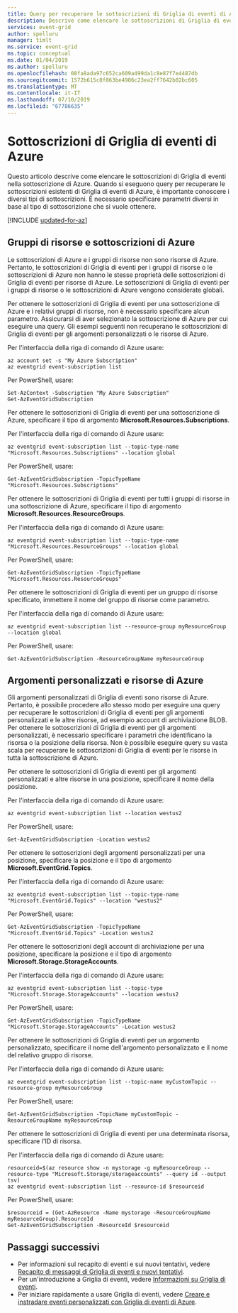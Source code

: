 ```yaml
---
title: Query per recuperare le sottoscrizioni di Griglia di eventi di Azure
description: Descrive come elencare le sottoscrizioni di Griglia di eventi di Azure.
services: event-grid
author: spelluru
manager: timlt
ms.service: event-grid
ms.topic: conceptual
ms.date: 01/04/2019
ms.author: spelluru
ms.openlocfilehash: 08fa9ada97c652ca609a499da1c8e87f7e4487db
ms.sourcegitcommit: 1572b615c8f863be4986c23ea2ff7642b02bc605
ms.translationtype: MT
ms.contentlocale: it-IT
ms.lasthandoff: 07/10/2019
ms.locfileid: "67786635"
---
```

# <a name="query-event-grid-subscriptions"></a>Sottoscrizioni di Griglia di eventi di Azure 

Questo articolo descrive come elencare le sottoscrizioni di Griglia di eventi nella sottoscrizione di Azure. Quando si eseguono query per recuperare le sottoscrizioni esistenti di Griglia di eventi di Azure, è importante conoscere i diversi tipi di sottoscrizioni. È necessario specificare parametri diversi in base al tipo di sottoscrizione che si vuole ottenere.

[!INCLUDE [updated-for-az](../../includes/updated-for-az.md)]

## <a name="resource-groups-and-azure-subscriptions"></a>Gruppi di risorse e sottoscrizioni di Azure

Le sottoscrizioni di Azure e i gruppi di risorse non sono risorse di Azure. Pertanto, le sottoscrizioni di Griglia di eventi per i gruppi di risorse o le sottoscrizioni di Azure non hanno le stesse proprietà delle sottoscrizioni di Griglia di eventi per risorse di Azure. Le sottoscrizioni di Griglia di eventi per i gruppi di risorse o le sottoscrizioni di Azure vengono considerate globali.

Per ottenere le sottoscrizioni di Griglia di eventi per una sottoscrizione di Azure e i relativi gruppi di risorse, non è necessario specificare alcun parametro. Assicurarsi di aver selezionato la sottoscrizione di Azure per cui eseguire una query. Gli esempi seguenti non recuperano le sottoscrizioni di Griglia di eventi per gli argomenti personalizzati o le risorse di Azure.

Per l'interfaccia della riga di comando di Azure usare:

```azurecli-interactive
az account set -s "My Azure Subscription"
az eventgrid event-subscription list
```

Per PowerShell, usare:

```azurepowershell-interactive
Set-AzContext -Subscription "My Azure Subscription"
Get-AzEventGridSubscription
```

Per ottenere le sottoscrizioni di Griglia di eventi per una sottoscrizione di Azure, specificare il tipo di argomento **Microsoft.Resources.Subscriptions**.

Per l'interfaccia della riga di comando di Azure usare:

```azurecli-interactive
az eventgrid event-subscription list --topic-type-name "Microsoft.Resources.Subscriptions" --location global
```

Per PowerShell, usare:

```azurepowershell-interactive
Get-AzEventGridSubscription -TopicTypeName "Microsoft.Resources.Subscriptions"
```

Per ottenere le sottoscrizioni di Griglia di eventi per tutti i gruppi di risorse in una sottoscrizione di Azure, specificare il tipo di argomento **Microsoft.Resources.ResourceGroups**.

Per l'interfaccia della riga di comando di Azure usare:

```azurecli-interactive
az eventgrid event-subscription list --topic-type-name "Microsoft.Resources.ResourceGroups" --location global
```

Per PowerShell, usare:

```azurepowershell-interactive
Get-AzEventGridSubscription -TopicTypeName "Microsoft.Resources.ResourceGroups"
```

Per ottenere le sottoscrizioni di Griglia di eventi per un gruppo di risorse specificato, immettere il nome del gruppo di risorse come parametro.

Per l'interfaccia della riga di comando di Azure usare:

```azurecli-interactive
az eventgrid event-subscription list --resource-group myResourceGroup --location global
```

Per PowerShell, usare:

```azurepowershell-interactive
Get-AzEventGridSubscription -ResourceGroupName myResourceGroup
```

## <a name="custom-topics-and-azure-resources"></a>Argomenti personalizzati e risorse di Azure

Gli argomenti personalizzati di Griglia di eventi sono risorse di Azure. Pertanto, è possibile procedere allo stesso modo per eseguire una query per recuperare le sottoscrizioni di Griglia di eventi per gli argomenti personalizzati e le altre risorse, ad esempio account di archiviazione BLOB. Per ottenere le sottoscrizioni di Griglia di eventi per gli argomenti personalizzati, è necessario specificare i parametri che identificano la risorsa o la posizione della risorsa. Non è possibile eseguire query su vasta scala per recuperare le sottoscrizioni di Griglia di eventi per le risorse in tutta la sottoscrizione di Azure.

Per ottenere le sottoscrizioni di Griglia di eventi per gli argomenti personalizzati e altre risorse in una posizione, specificare il nome della posizione.

Per l'interfaccia della riga di comando di Azure usare:

```azurecli-interactive
az eventgrid event-subscription list --location westus2
```

Per PowerShell, usare:

```azurepowershell-interactive
Get-AzEventGridSubscription -Location westus2
```

Per ottenere le sottoscrizioni degli argomenti personalizzati per una posizione, specificare la posizione e il tipo di argomento **Microsoft.EventGrid.Topics**.

Per l'interfaccia della riga di comando di Azure usare:

```azurecli-interactive
az eventgrid event-subscription list --topic-type-name "Microsoft.EventGrid.Topics" --location "westus2"
```

Per PowerShell, usare:

```azurepowershell-interactive
Get-AzEventGridSubscription -TopicTypeName "Microsoft.EventGrid.Topics" -Location westus2
```

Per ottenere le sottoscrizioni degli account di archiviazione per una posizione, specificare la posizione e il tipo di argomento **Microsoft.Storage.StorageAccounts**.

Per l'interfaccia della riga di comando di Azure usare:

```azurecli-interactive
az eventgrid event-subscription list --topic-type "Microsoft.Storage.StorageAccounts" --location westus2
```

Per PowerShell, usare:

```azurepowershell-interactive
Get-AzEventGridSubscription -TopicTypeName "Microsoft.Storage.StorageAccounts" -Location westus2
```

Per ottenere le sottoscrizioni di Griglia di eventi per un argomento personalizzato, specificare il nome dell'argomento personalizzato e il nome del relativo gruppo di risorse.

Per l'interfaccia della riga di comando di Azure usare:

```azurecli-interactive
az eventgrid event-subscription list --topic-name myCustomTopic --resource-group myResourceGroup
```

Per PowerShell, usare:

```azurepowershell-interactive
Get-AzEventGridSubscription -TopicName myCustomTopic -ResourceGroupName myResourceGroup
```

Per ottenere le sottoscrizioni di Griglia di eventi per una determinata risorsa, specificare l'ID di risorsa.

Per l'interfaccia della riga di comando di Azure usare:

```azurecli-interactive
resourceid=$(az resource show -n mystorage -g myResourceGroup --resource-type "Microsoft.Storage/storageaccounts" --query id --output tsv)
az eventgrid event-subscription list --resource-id $resourceid
```

Per PowerShell, usare:

```azurepowershell-interactive
$resourceid = (Get-AzResource -Name mystorage -ResourceGroupName myResourceGroup).ResourceId
Get-AzEventGridSubscription -ResourceId $resourceid
```

## <a name="next-steps"></a>Passaggi successivi

* Per informazioni sul recapito di eventi e sui nuovi tentativi, vedere [Recapito di messaggi di Griglia di eventi e nuovi tentativi](delivery-and-retry.md).
* Per un'introduzione a Griglia di eventi, vedere [Informazioni su Griglia di eventi](overview.md).
* Per iniziare rapidamente a usare Griglia di eventi, vedere [Creare e instradare eventi personalizzati con Griglia di eventi di Azure](custom-event-quickstart.md).
